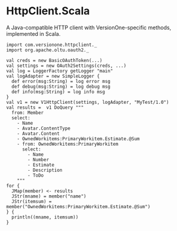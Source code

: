 HttpClient.Scala
================

A Java-compatible HTTP client with VersionOne-specific methods, implemented in Scala.


    import com.versionone.httpclient._
    import org.apache.oltu.oauth2._
    
    val creds = new BasicOAuthToken(...)
    val settings = new OAuth2Settings(creds, ...)
    val log = LoggerFactory getLogger "main"
    val logAdapter = new SimpleLogger {
      def error(msg:String) = log error msg
      def debug(msg:String) = log debug msg
      def info(msg:String) = log info msg
    }
    val v1 = new V1HttpClient(settings, logAdapter, "MyTest/1.0")
    val results =  v1 DoQuery """
      from: Member
      select:
        - Name
        - Avatar.ContentType
        - Avatar.Content
        - OwnedWorkitems:PrimaryWorkitem.Estimate.@Sum
        - from: OwnedWorkitems:PrimaryWorkitem
          select:
            - Name
            - Number
            - Estimate
            - Description
            - ToDo
        """
    for {
      JMap(member) <- results
      JStr(mname) = member("name")
      JStr(itemsum) = member("OwnedWorkitems:PrimaryWorkitem.Estimate.@Sum")
    } {
      println((mname, itemsum))
    }
